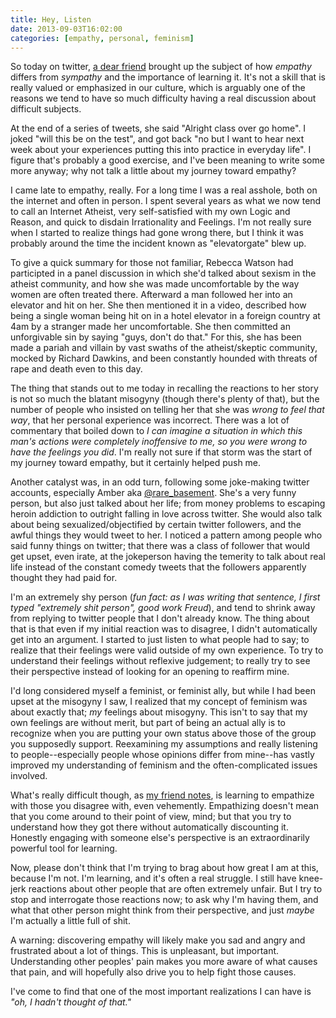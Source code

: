 ```yaml
---
title: Hey, Listen
date: 2013-09-03T16:02:00
categories: [empathy, personal, feminism]
---
```

So today on twitter, [a dear friend](http://twitter.com/sleeeaze) brought up the subject of how *empathy* differs from *sympathy* and the importance of learning it. It's not a skill that is really valued or emphasized in our culture, which is arguably one of the reasons we tend to have so much difficulty having a real discussion about difficult subjects.

At the end of a series of tweets, she said "Alright class over go home". I joked "will this be on the test", and got back "no but I want to hear next week about your experiences putting this into practice in everyday life". I figure that's probably a good exercise, and I've been meaning to write some more anyway; why not talk a little about my journey toward empathy?

I came late to empathy, really. For a long time I was a real asshole, both on the internet and often in person. I spent several years as what we now tend to call an Internet Atheist, very self-satisfied with my own Logic and Reason, and quick to disdain Irrationality and Feelings. I'm not really sure when I started to realize things had gone wrong there, but I think it was probably around the time the incident known as "elevatorgate" blew up.

To give a quick summary for those not familiar, Rebecca Watson had participted in a panel discussion in which she'd talked about sexism in the atheist community, and how she was made uncomfortable by the way women are often treated there. Afterward a man followed her into an elevator and hit on her. She then mentioned it in a video, described how being a single woman being hit on in a hotel elevator in a foreign country at 4am by a stranger made her uncomfortable. She then committed an unforgivable sin by saying "guys, don't do that." For this, she has been made a pariah and villain by vast swaths of the atheist/skeptic community, mocked by Richard Dawkins, and been constantly hounded with threats of rape and death even to this day.

The thing that stands out to me today in recalling the reactions to her story is not so much the blatant misogyny (though there's plenty of that), but the number of people who insisted on telling her that she was *wrong to feel that way*, that her personal experience was incorrect. There was a lot of commentary that boiled down to *I can imagine a situation in which this man's actions were completely inoffensive to me, so you were wrong to have the feelings you did*. I'm really not sure if that storm was the start of my journey toward empathy, but it certainly helped push me.

Another catalyst was, in an odd turn, following some joke-making twitter accounts, especially Amber aka [@rare_basement](http://twitter.com/rare_basement). She's a very funny person, but also just talked about her life; from money problems to escaping heroin addiction to outright falling in love across twitter. She would also talk about being sexualized/objectified by certain twitter followers, and the awful things they would tweet to her. I  noticed a pattern among people who said funny things on twitter; that there was a class of follower that would get upset, even irate, at the jokeperson having the temerity to talk about real life instead of the constant comedy tweets that the followers apparently thought they had paid for.

I'm an extremely shy person (_fun fact: as I was writing that sentence, I first typed "extremely shit person", good work Freud_), and tend to shrink away from replying to twitter people that I don't already know. The thing about that is that even if my initial reaction was to disagree, I didn't automatically get into an argument. I started to just listen to what people had to say; to realize that their feelings were valid outside of my own experience. To try to understand their feelings without reflexive judgement; to really try to see their perspective instead of looking for an opening to reaffirm mine.

I'd long considered myself a feminist, or feminist ally, but while I had been upset at the misogyny I saw, I realized that my concept of feminism was about exactly that; *my* feelings about misogyny. This isn't to say that my own feelings are without merit, but part of being an actual ally is to recognize when you are putting your own status above those of the group you supposedly support. Reexamining my assumptions and really listening to people--especially people whose opinions differ from mine--has vastly improved my understanding of feminism and the often-complicated issues involved.

What's really difficult though, as [my friend notes](https://twitter.com/sleeeaze/status/374995031394115584), is learning to empathize with those you disagree with, even vehemently. Empathizing doesn't mean that you come around to their point of view, mind; but that you try to understand how they got there without automatically discounting it. Honestly engaging with someone else's perspective is an extraordinarily powerful tool for learning.

Now, please don't think that I'm trying to brag about how great I am at this, because I'm not. I'm learning, and it's often a real struggle. I still have knee-jerk reactions about other people that are often extremely unfair. But I try to stop and interrogate those reactions now; to ask why I'm having them, and what that other person might think from their perspective, and just *maybe* I'm actually a little full of shit.

A warning: discovering empathy will likely make you sad and angry and frustrated about a lot of things. This is unpleasant, but important. Understanding other peoples' pain makes you more aware of what causes that pain, and will hopefully also drive you to help fight those causes.

I've come to find that one of the most important realizations I can have is *"oh, I hadn't thought of that."*

